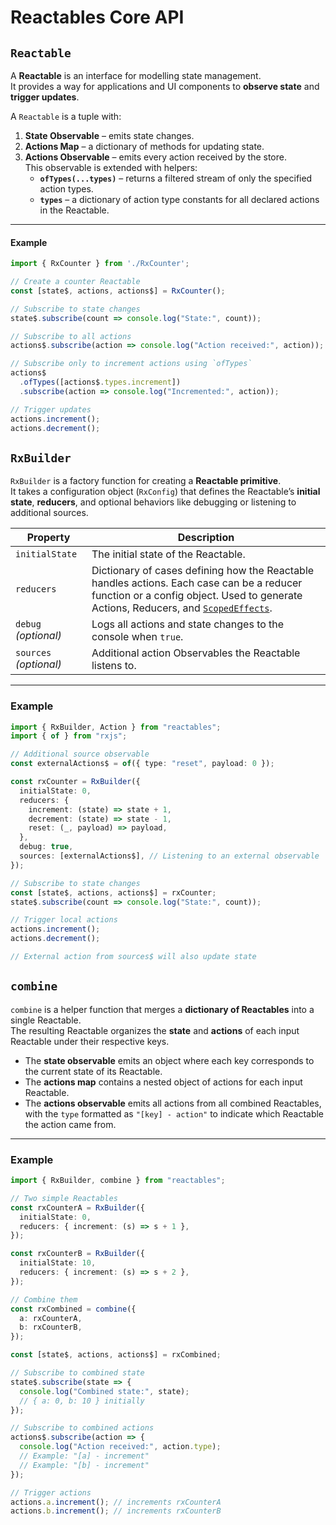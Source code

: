 # Reactables Core API

## `Reactable`

A **Reactable** is an interface for modelling state management.  
It provides a way for applications and UI components to **observe state** and **trigger updates**.

A `Reactable` is a tuple with:

1. **State Observable** – emits state changes.  
2. **Actions Map** – a dictionary of methods for updating state.  
3. **Actions Observable** – emits every action received by the store.  
   This observable is extended with helpers:
   - **`ofTypes(...types)`** – returns a filtered stream of only the specified action types.  
   - **`types`** – a dictionary of action type constants for all declared actions in the Reactable.
---
#### Example

```typescript
import { RxCounter } from './RxCounter';

// Create a counter Reactable
const [state$, actions, actions$] = RxCounter();

// Subscribe to state changes
state$.subscribe(count => console.log("State:", count));

// Subscribe to all actions
actions$.subscribe(action => console.log("Action received:", action));

// Subscribe only to increment actions using `ofTypes`
actions$
  .ofTypes([actions$.types.increment])
  .subscribe(action => console.log("Incremented:", action));

// Trigger updates
actions.increment();
actions.decrement();
```

## `RxBuilder` <a name="rx-builder"></a>

`RxBuilder` is a factory function for creating a **Reactable primitive**.  
It takes a configuration object (`RxConfig`) that defines the Reactable’s **initial state**, **reducers**, and optional behaviors like debugging or listening to additional sources.

| Property               | Description                                                                                                                                                                                             |
| ---------------------- | ------------------------------------------------------------------------------------------------------------------------------------------------------------------------------------------------------- |
| `initialState`         | The initial state of the Reactable.                                                                                                                                                                     |
| `reducers`             | Dictionary of cases defining how the Reactable handles actions. Each case can be a reducer function or a config object. Used to generate Actions, Reducers, and [`ScopedEffects`](#api-scoped-effects). |
| `debug` *(optional)*   | Logs all actions and state changes to the console when `true`.                                                                                                                                          |
| `sources` *(optional)* | Additional action Observables the Reactable listens to.                                                                 |

---

### Example

```typescript
import { RxBuilder, Action } from "reactables";
import { of } from "rxjs";

// Additional source observable
const externalActions$ = of({ type: "reset", payload: 0 });

const rxCounter = RxBuilder({
  initialState: 0,
  reducers: {
    increment: (state) => state + 1,
    decrement: (state) => state - 1,
    reset: (_, payload) => payload,
  },
  debug: true,
  sources: [externalActions$], // Listening to an external observable
});

// Subscribe to state changes
const [state$, actions, actions$] = rxCounter;
state$.subscribe(count => console.log("State:", count));

// Trigger local actions
actions.increment();
actions.decrement();

// External action from sources$ will also update state

```

## `combine` <a name="combine"></a>

`combine` is a helper function that merges a **dictionary of Reactables** into a single Reactable.  
The resulting Reactable organizes the **state** and **actions** of each input Reactable under their respective keys.

- The **state observable** emits an object where each key corresponds to the current state of its Reactable.  
- The **actions map** contains a nested object of actions for each input Reactable.  
- The **actions observable** emits all actions from all combined Reactables, with the `type` formatted as `"[key] - action"` to indicate which Reactable the action came from.

---

### Example

```typescript
import { RxBuilder, combine } from "reactables";

// Two simple Reactables
const rxCounterA = RxBuilder({
  initialState: 0,
  reducers: { increment: (s) => s + 1 },
});

const rxCounterB = RxBuilder({
  initialState: 10,
  reducers: { increment: (s) => s + 2 },
});

// Combine them
const rxCombined = combine({
  a: rxCounterA,
  b: rxCounterB,
});

const [state$, actions, actions$] = rxCombined;

// Subscribe to combined state
state$.subscribe(state => {
  console.log("Combined state:", state);
  // { a: 0, b: 10 } initially
});

// Subscribe to combined actions
actions$.subscribe(action => {
  console.log("Action received:", action.type);
  // Example: "[a] - increment"
  // Example: "[b] - increment"
});

// Trigger actions
actions.a.increment(); // increments rxCounterA
actions.b.increment(); // increments rxCounterB
